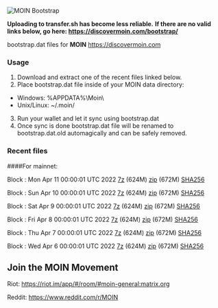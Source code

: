 ![MOIN Bootstrap](https://i.imgur.com/KjM1jMp.jpg)

**Uploading to transfer.sh has become less reliable.**
**If there are no valid links below, go here: https://discovermoin.com/bootstrap/**

bootstrap.dat files for **MOIN** https://discovermoin.com

### Usage

1. Download and extract one of the recent files linked below.
2. Place bootstrap.dat file inside of your MOIN data directory:
 - Windows: %APPDATA%\Moin\
 - Unix/Linux: ~/.moin/
3. Run your wallet and let it sync using bootstrap.dat
4. Once sync is done bootstrap.dat file will be renamed to bootstrap.dat.old automagically and can be safely removed.


### Recent files

####For mainnet:

Block : Mon Apr 11 00:00:01 UTC 2022 [7z](https://transfer.sh/eRT7dF/bootstrap.dat.20220411.7z) (624M) [zip](https://transfer.sh/OeQxHo/bootstrap.dat.20220411.zip) (672M) [SHA256](https://transfer.sh/j8ebwG/sha256.txt)

Block : Sun Apr 10 00:00:01 UTC 2022 [7z](https://transfer.sh/49s8p3/bootstrap.dat.20220410.7z) (624M) [zip](https://transfer.sh/P75XAq/bootstrap.dat.20220410.zip) (672M) [SHA256](https://transfer.sh/yVeufw/sha256.txt)

Block : Sat Apr  9 00:00:01 UTC 2022 [7z](https://transfer.sh/YuhQ5w/bootstrap.dat.20220409.7z) (624M) [zip](https://transfer.sh/RH2vu3/bootstrap.dat.20220409.zip) (672M) [SHA256](https://transfer.sh/WwWdC2/sha256.txt)

Block : Fri Apr  8 00:00:01 UTC 2022 [7z](https://transfer.sh/9Mgl7y/bootstrap.dat.20220408.7z) (624M) [zip](https://transfer.sh/GPAac5/bootstrap.dat.20220408.zip) (672M) [SHA256](https://transfer.sh/htwqhz/sha256.txt)

Block : Thu Apr  7 00:00:01 UTC 2022 [7z](https://transfer.sh/CCKUxs/bootstrap.dat.20220407.7z) (624M) [zip](https://transfer.sh/3XX5ic/bootstrap.dat.20220407.zip) (672M) [SHA256](https://transfer.sh/D0SHyO/sha256.txt)

Block : Wed Apr  6 00:00:01 UTC 2022 [7z](https://transfer.sh/9cFRFH/bootstrap.dat.20220406.7z) (624M) [zip](https://transfer.sh/Xoqf09/bootstrap.dat.20220406.zip) (672M) [SHA256](https://transfer.sh/X33vWE/sha256.txt)

## Join the MOIN Movement

Riot: https://riot.im/app/#/room/#moin-general:matrix.org

Reddit: https://www.reddit.com/r/MOIN
